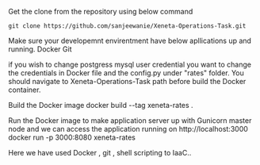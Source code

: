 
Get the clone from the repository using below command
  ```
  git clone https://github.com/sanjeewanie/Xeneta-Operations-Task.git
  ```
  
Make sure your developemnt envirentment have below apllications up and running.
  Docker
  Git
  
if you wish to change postgress mysql user credential you want to change the credentials in   Docker file and the config.py under "rates" folder.
You should navigate to Xeneta-Operations-Task path before build the Docker container.

Build the Docker image
 docker build --tag xeneta-rates . 
 
Run the Docker image to make application server up with Gunicorn master node and we can access the application  running on http://localhost:3000 
 docker run -p 3000:8080 xeneta-rates
 
 
 Here we have used Docker , git , shell scripting to IaaC..
 


  
  
